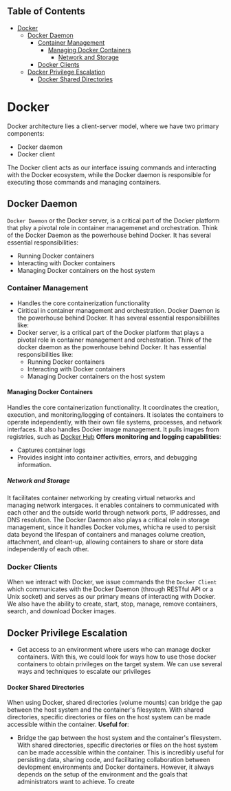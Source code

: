 ## Table of Contents

- [Docker](#docker)
  - [Docker Daemon](#Docker\Daemon)
    - [Container Management](#Container\Management)
      - [Managing Docker Containers](#Managing\Docker\Containers)
        - [Network and Storage](#Network\and\Storage)
    - [Docker Clients](#Docker\Clients)
  - [Docker Privilege Escalation](#Docker\Privilege\Escalation)
      - [Docker Shared Directories](#Docker\Shared\Directories)

# Docker
Docker architecture lies a client-server model, where we have two primary components:
- Docker daemon
- Docker client




The Docker client acts as our interface issuing commands and interacting with the Docker ecosystem, while the Docker daemon is responsible for executing those commands and managing containers.


## Docker Daemon
`Docker Daemon` or the Docker server, is a critical part of the Docker platform that plsy a pivotal role in container managemenet and orchestration. Think of the Docker Daemon as the powerhouse behind Docker. It has several essential responsibilities:
- Running Docker containers
- Interacting with Docker containers
- Managing Docker containers on the host system


### Container Management
- Handles the core containerization functionality
- Ciritical in container management and orchestration. Docker Daemon is the powerhouse behind Docker. It has several essential responsibililites like:
- Docker server, is a critical part of the Docker platform that plays a pivotal role in container management and orchestration. Think of the docker daemon as the powerhouse behind Docker. It has essential responsibilities like:
	- Running Docker containers
	- Interacting with Docker containers
	- Managing Docker containers on the host system

#### Managing Docker Containers
Handles the core containerization functionality. It coordinates the creation, execution, and monitoring/logging of containers. It isolates the containers to operate independently, with their own file systems, processes, and network interfaces. It also handles Docker image management. It pulls images from registries, such as [Docker Hub](https://hub.docker.com/)
**Offers monitoring and logging capabilities**:
- Captures container logs
- Provides insight into container activities, errors, and debugging information.


##### Network and Storage
It facilitates container networking by creating virtual networks and managing network intergaces. it enables containers to communicated with each other and the outside world through network ports, IP addresses, and DNS resolution. The Docker Daemon also plays a critical role in storage management, since it handles Docker volumes, whicha re used to persisit data beyond the lifespan of containers and manages colume creation, attachment, and cleant-up, allowing containers to share or store data independently of each other.


### Docker Clients
When we interact with Docker, we issue commands the the `Docker Client` which communicates with the Docker Daemon (through RESTful API or a Unix socket) and serves as our primary means of interacting with Docker. We also have the ability to create,  start, stop, manage, remove containers, search, and download Docker images.


## Docker Privilege Escalation
- Get access to an environment where users who can manage docker containers. With this, we could look for ways how to use those docker containers to obtain privileges on the target system. We can use several ways and techniques to escalate our privileges



#### Docker Shared Directories
When using Docker, shared directories (volume mounts) can bridge the gap between the host system and the container's filesystem. With shared directories, specific directories or files on the host system can be made accessible within the container. 
**Useful for**:
- Bridge the gap between the host system and the container's filesystem. With shared directories, specific directories or files on the host system can be made accessible within the container. This is incredibly useful for persisting data, sharing code, and facilitating collaboration between devlopment environments and Docker dontainers. However, it always depends on the setup of the environment and the goals that administrators want to achieve. To create 
























